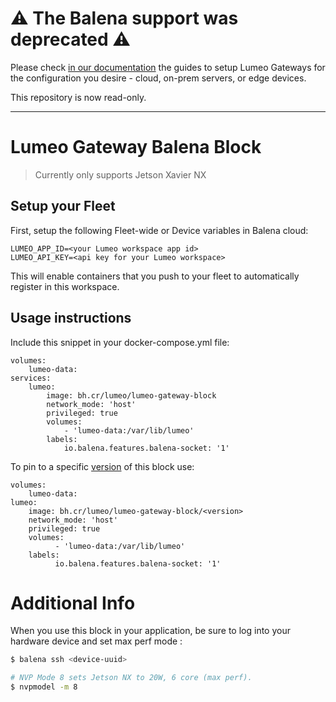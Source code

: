# ⚠️ **The Balena support was deprecated** ⚠️

Please check [in our documentation](https://docs.lumeo.com/docs/gateway) the guides to setup Lumeo Gateways for the configuration you desire - cloud, on-prem servers, or edge devices.

This repository is now read-only. 

---------------


# Lumeo Gateway Balena Block

> Currently only supports Jetson Xavier NX

## Setup your Fleet
First, setup the following Fleet-wide or Device variables in Balena cloud:
```
LUMEO_APP_ID=<your Lumeo workspace app id>
LUMEO_API_KEY=<api key for your Lumeo workspace>
```
This will enable containers that you push to your fleet to automatically
register in this workspace.

## Usage instructions
Include this snippet in your docker-compose.yml file:
```
volumes:
    lumeo-data:
services:
    lumeo:
        image: bh.cr/lumeo/lumeo-gateway-block 
        network_mode: 'host'
        privileged: true
        volumes:
            - 'lumeo-data:/var/lib/lumeo'    
        labels:
            io.balena.features.balena-socket: '1'
```

To pin to a specific [version](CHANGELOG.md) of this block use:
```
volumes:
    lumeo-data:
lumeo:
    image: bh.cr/lumeo/lumeo-gateway-block/<version> 
    network_mode: 'host'
    privileged: true
    volumes:
          - 'lumeo-data:/var/lib/lumeo'    
    labels:
          io.balena.features.balena-socket: '1'
```

# Additional Info
When you use this block in your application, be sure to log into your hardware device and set max perf mode : 

```.bash
$ balena ssh <device-uuid>

# NVP Mode 8 sets Jetson NX to 20W, 6 core (max perf).
$ nvpmodel -m 8
```

